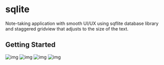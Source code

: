 # sqlite
Note-taking application with smooth UI/UX using sqflite database library and staggered gridview that adjusts to the size of the text.

## Getting Started

![img](https://ibb.co/3pM1WnY][img]https://i.ibb.co/LxJS63h/Whats-App-Image-2020-06-16-at-5-45-40-PM-3.jpg)
![img](https://ibb.co/fQjLk6f][img]https://i.ibb.co/M9FQcwr/Whats-App-Image-2020-06-16-at-5-45-40-PM-2.jpg)
![img](https://ibb.co/F6Pq5V3][img]https://i.ibb.co/v1tv3Yq/Whats-App-Image-2020-06-16-at-5-45-40-PM-1.jpg)
![img](https://ibb.co/Q8BSzS0][img]https://i.ibb.co/LQwjbjK/Whats-App-Image-2020-06-16-at-5-45-40-PM.jpg)
